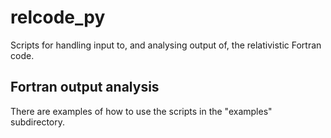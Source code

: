 # relcode_py
Scripts for handling input  to, and analysing output of, the relativistic Fortran code.

## Fortran output analysis
There are examples of how to use the scripts in the "examples" subdirectory.
